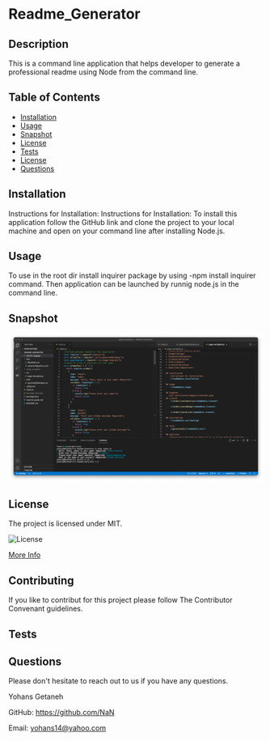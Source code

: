 
# Readme_Generator

## Description 
This is a command line application that helps developer to generate a professional readme using Node from the command line.

## Table of Contents
* [Installation](#installation)
* [Usage](#usage)
* [Snapshot](#snapshot)
* [License](#license)
* [Tests](#tests)
* [License](#license)
* [Questions](#questions)

## Installation
Instructions for Installation:
Instructions for Installation: To install this application follow the GitHub link and clone the project to your local machine and open on your command line after installing Node.js.

## Usage 
To use in the root dir install inquirer package by using -npm install inquirer command. Then application can be launched by runnig node.js in the command line.

## Snapshot
![project screenshot](../assets/images/screenshot.png)

## License

  The project is licensed under MIT.

![License](https://img.shields.io/badge/License-MIT-blue.svg) 

[More Info](https://choosealicense.com/licenses/)

## Contributing
If you like to contribut for this project please follow The Contributor Convenant guidelines.

## Tests


## Questions
Please don't hesitate to reach out to us if you have any questions.

Yohans Getaneh

GitHub: https://github.com/NaN

Email: yohans14@yahoo.com
    